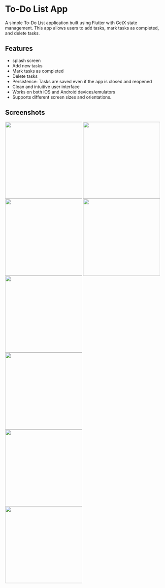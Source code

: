 # To-Do List App

A simple To-Do List application built using Flutter with GetX state management. This app allows users to add tasks, mark tasks as completed, and delete tasks.

## Features

- splash screen 
- Add new tasks
- Mark tasks as completed
- Delete tasks
- Persistence: Tasks are saved even if the app is closed and reopened
- Clean and intuitive user interface
- Works on both iOS and Android devices/emulators
- Supports different screen sizes and orientations.

## Screenshots
<img align="left" src="https://github.com/TushalKaklottar/to_do_list/assets/113959965/ab492dc9-c80d-48f7-9a3a-8b064a8a27e4" width="250px">
<img align="left" src="https://github.com/TushalKaklottar/to_do_list/assets/113959965/7dcdad11-b4a3-4d8c-82fd-f09c8b19b8cd" width="250px">
<img src="https://github.com/TushalKaklottar/to_do_list/assets/113959965/d9e0220d-bac2-46bb-82ad-99c789e6c2fb" width="250px">

<img align="left" src="https://github.com/TushalKaklottar/to_do_list/assets/113959965/53aa124e-6a9f-43c9-8163-96419dacbe1f" width="250px">
<img align="left" src="https://github.com/TushalKaklottar/to_do_list/assets/113959965/966ede64-e92d-4b9c-85f2-ceb9c184f0f2" width="250px">
<img src="https://github.com/TushalKaklottar/to_do_list/assets/113959965/17edd315-2d94-43c7-9c82-6feb847aecf3" width="250px">

<img align="left" src="https://github.com/TushalKaklottar/to_do_list/assets/113959965/7ddd0767-674d-4d06-9dd3-d463ca1b5a11" width="250px">
<img align="left" src="https://github.com/TushalKaklottar/to_do_list/assets/113959965/da377a84-49d2-4a3c-be2a-e6408ad29622" width="250px">



